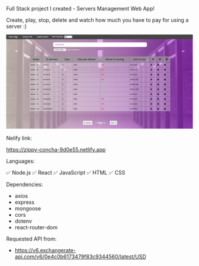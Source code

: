 Full Stack project I created - Servers Management Web App!<br />

Create, play, stop, delete and watch how much you have to pay for using a server :)<br />

![alt text](https://github.com/rotemshaked/server-app-server/blob/849ce93bfba0a44455790a1a4aacdaca3f8149c7/servers-web-app.png)

Nelify link:

https://zippy-concha-9d0e55.netlify.app

Languages:

✅ Node.js
✅ React
✅ JavaScript
✅ HTML
✅ CSS

Dependencies:

- axios
- express
- mongoose
- cors
- dotenv
- react-router-dom

Requested API from:

- https://v6.exchangerate-api.com/v6/0e4c0b6173479f83c9344560/latest/USD
